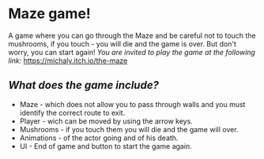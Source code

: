 # Maze game!
A game where you can go through the Maze and be careful not to touch the mushrooms, if you touch -  you will die and the game is over. But don't worry, you can start  again!
*You are invited to play the game at the following link:*
https://michaly.itch.io/the-maze



*What does the game include?*
--
- Maze - which does not allow you to pass through walls and you must identify the correct route to exit.
- Player - wich can be moved by using the arrow keys.
- Mushrooms - if you touch them you will die and the game will over.
- Animations - of the actor going and of his death.
- UI - End of game and button to start the game again.
